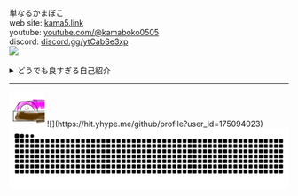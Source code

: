 単なるかまぼこ<br>
web site: <a href="https://kama5.link/">kama5.link</a><br>
youtube: <a href="https://youtube.com/@kamaboko0505">youtube.com/@kamaboko0505</a><br>
discord: <a href="https://discord.gg/ytCabSe3xp">discord.gg/ytCabSe3xp</a><br>
![](https://komarev.com/ghpvc/?username=kamabokoheika&color=87cefa&style=plastic&label=(ᗜˬᗜ)counter(ᗜˬᗜ)+++++++++++++&abbreviated=true)
<details><summary>どうでも良すぎる自己紹介</summary>

名前:かまぼこ陛下<br>
好きな食べ物:かまぼこ、サーモン寿司🍣<br>
得意なゲーム:minecraft roblox<br>
得意な言語:scratch html<br>
</details>

* * *
<img src="https://github.com/kamabokoheika/kamabokoheika/blob/main/%E3%81%8B%E3%81%BE%E3%81%BC%E3%81%93%E3%82%A2%E3%82%A4%E3%82%B3%E3%83%B3.png?raw=true" width="64px" height="64px" alt="かまぼこアイコン">
![](https://hit.yhype.me/github/profile?user_id=175094023)
<picture>
  <source media="(prefers-color-scheme: dark)" srcset="https://raw.githubusercontent.com/kamabokoheika/kamabokoheika/output/github-contribution-grid-snake-dark.svg">
  <source media="(prefers-color-scheme: light)" srcset="https://raw.githubusercontent.com/kamabokoheika/kamabokoheika/output/github-contribution-grid-snake.svg">
  <img alt="github contribution grid snake animation" src="https://raw.githubusercontent.com/kamabokoheika/kamabokoheika/output/github-contribution-grid-snake.svg">
</picture>
<!---
kamabokoheika/kamabokoheika is a ✨ special ✨ repository because its `README.md` (this file) appears on your GitHub profile.
You can click the Preview link to take a look at your changes.
--->
